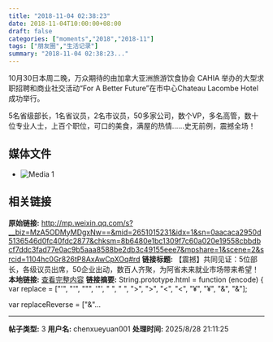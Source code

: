 ```yaml
---
title: "2018-11-04 02:38:23"
date: 2018-11-04T10:00:00+08:00
draft: false
categories: ["moments","2018","2018-11"]
tags: ["朋友圈","生活记录"]
summary: "2018-11-04 02:38:23..."
---
```


10月30日本周二晚，万众期待的由加拿大亚洲旅游饮食协会 CAHIA 举办的大型求职招聘和商业社交活动“For A Better Future”在市中心Chateau Lacombe Hotel成功举行。

5名省级部长，1名省议员，2名市议员，50多家公司，数个VP，多名高管，数十位专业人士，上百个职位，可口的美食，满屋的热情……史无前例，震撼全场！

## 媒体文件

- ![Media 1](/Moments/photos/2018-11-04/201811040238230.jpg)

## 相关链接

**原始链接:** http://mp.weixin.qq.com/s?__biz=MzA5ODMyMDgxNw==&mid=2651015231&idx=1&sn=0aacaca2950d5136546d0fc40fdc2877&chksm=8b6480e1bc1309f7c60a020e19558cbbdbcf7ddc3fad77e0ac9b5aaa8588be2db3c49155eee7&mpshare=1&scene=2&srcid=1104hc0Gr826tP8AxAwCpXOq#rd
**链接标题:** 【震撼】共同见证：5位部长，各级议员出席，50企业出动，数百人齐聚，为阿省未来就业市场带来希望！
**本地链接:** [查看完整内容](/link_content/2018/11/2018-11-04/link_content/)
**链接摘要:** String.prototype.html = function (encode) {
  var replace = ["&#39;", "'", "&quot;", '"', "&nbsp;", " ", "&gt;", ">", "&lt;", "<", "&yen;", "¥", "&amp;", "&"];
 
 
 
 
 
  
  var replaceReverse = ["&"...

---

**帖子类型:** 3
**用户名:** chenxueyuan001
**处理时间:** 2025/8/28 21:11:25